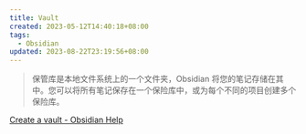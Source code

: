```yaml
---
title: Vault
created: 2023-05-12T14:40:18+08:00
tags:
  - Obsidian
updated: 2023-08-22T23:19:56+08:00
---
```


> 保管库是本地文件系统上的一个文件夹，Obsidian 将您的笔记存储在其中。您可以将所有笔记保存在一个保险库中，或为每个不同的项目创建多个保险库。

[Create a vault - Obsidian Help](https://help.obsidian.md/Getting+started/Create+a+vault)
